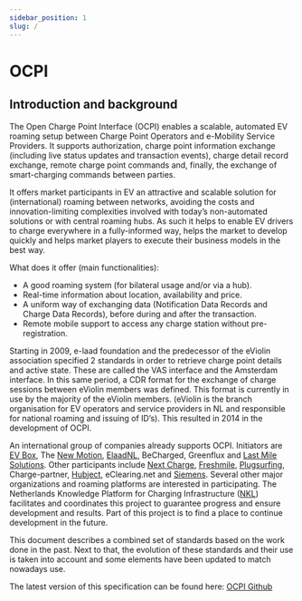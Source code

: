 ```yaml
---
sidebar_position: 1
slug: /
---
```


# OCPI

## Introduction and background

The Open Charge Point Interface (OCPI) enables a scalable, automated EV roaming setup between Charge Point Operators and
e-Mobility Service Providers. It supports authorization, charge point information exchange (including live status
updates and transaction events), charge detail record exchange, remote charge point commands and, finally, the exchange
of smart-charging commands between parties.

It offers market participants in EV an attractive and scalable solution for (international) roaming between networks,
avoiding the costs and innovation-limiting complexities involved with today’s non-automated solutions or with central
roaming hubs. As such it helps to enable EV drivers to charge everywhere in a fully-informed way, helps the market to
develop quickly and helps market players to execute their business models in the best way.

What does it offer (main functionalities):

* A good roaming system (for bilateral usage and/or via a hub).
* Real-time information about location, availability and price.
* A uniform way of exchanging data (Notification Data Records and Charge Data Records), before during and after the
transaction.
* Remote mobile support to access any charge station without pre-registration.

Starting in 2009, e-laad foundation and the predecessor of the eViolin association specified 2 standards in order to
retrieve charge point details and active state. These are called the VAS interface and the Amsterdam interface. In this
same period, a CDR format for the exchange of charge sessions between eViolin members was defined. This format is
currently in use by the majority of the eViolin members. (eViolin is the branch organisation for EV operators and
service providers in NL and responsible for national roaming and issuing of ID’s). This resulted in 2014 in the
development of OCPI.

An international group of companies already supports OCPI. Initiators are [EV Box](https://evbox.com), The [New
Motion](https://newmotion.com), [ElaadNL](https://elaad.nl), BeCharged, Greenflux and [Last Mile
Solutions](https://lastmilesolutions.com). Other participants include [Next Charge](https://nextcharge.app),
[Freshmile](https://freshmile.com), [Plugsurfing](https://plugsurfing.com), Charge-partner,
[Hubject](https://www.hubject.com), eClearing.net and [Siemens](https://www.siemens.com). Several other major
organizations and roaming platforms are interested in participating. The Netherlands Knowledge Platform for Charging
Infrastructure ([NKL](https://nklnederland.nl)) facilitates and coordinates this project to guarantee progress and
ensure development and results. Part of this project is to find a place to continue development in the future.

This document describes a combined set of standards based on the work done in the past. Next to that, the evolution of
these standards and their use is taken into account and some elements have been updated to match nowadays use.

The latest version of this specification can be found here: [OCPI Github](https://github.com/ocpi/ocpi)
